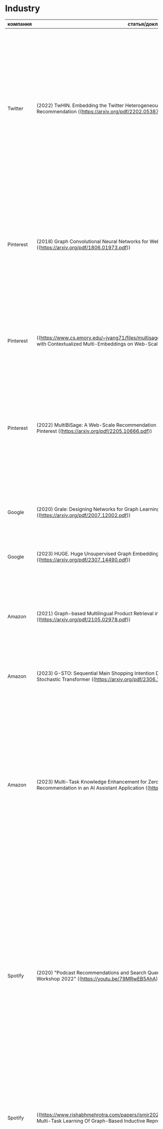 # Industry


| компания | статья/доклад | комментарий | loss | граф | модель |
|-|-|-|-|-|-|
| Twitter |  (2022) TwHIN. Embedding the Twitter Heterogeneous Information Network for Personalized Recommendation ((https://arxiv.org/pdf/2202.05387.pdf)) | Твиттер их использует как самостоятельный кандген в рекламе и рекомендации твиттов, а также переиспользует их в своем тяжелом ранжировании. | 1. BCE(link-prediction); негативы семплируются из двух источников: равномерное семплирование (~1000 uniform negative sampling) и семплироввание, пропорциональное популярности вершины (~1000 in-batch негативов). 2. В ((https://github.com/twitter/the-algorithm the-algorithm)) негативная часть лосса перевзвешивается, чтобы позитивная и негативная части вносили одинаковый вклад; используются только in-batch негативы. | 1. Сильно гетерогенный граф; Типы вершин: твит, пользователь, рекламный баннер, рекламодатель, видео, приложение(?). Типы ребер: (юзер, автор, твит), (юзер, follows, юзер), (user, favourites, твит), (рекламодатель, promotes, ad), (юзер, replies, твит), (юзер, retweets, твит), (юзер, click, ad).  2. Directed multigraph.  3. вершин = 1e8, ребер = 1e10 | 1. Трансдуктивная модель. 2. обучаются только айдишники; близость через $(\theta_u + \theta_t)^T \theta_i$. |
| Pinterest | (2018) Graph Convolutional Neural Networks for Web-Scale Recommender Systems ((https://arxiv.org/pdf/1806.01973.pdf)) | Первая версия графовых векторов Pinteres - "PinSage". | 1. В качестве положительной пары выступает не ребро в графе, а пара вида (пин, на котором пользователь находится сейчас; пин, на который пользователь перешел с этого пина). Обозначается (q, e). 2. Max-margin loss; для батча отбирался один набор из 500 случайных негативов и шарился между элементами батча; дополнительно использовались hard негативы, которые отбирались с позиций 2000-5000 по Personalized PageRank scores относите вершины q. | Двудольный граф board-pin; ребро в графе между board и pin означает, что этот pin был добавлен в этот board; вершин = 1e9, ребер = 1e10. | 1. Индуктивная модель.  2. используется контент: картиночный эмбед, текстовый эмбед. 3. GraphSAGE-like; соседи отбираются с помощью случайных блужданий; 2-х уровневая свертка. |
| Pinterest | ((https://www.cs.emory.edu/~jyang71/files/multisage.pdf (2020) MultiSage: Empowering GCN with Contextualized Multi-Embeddings on Web-Scale Multipartite Networks)) | Вторая версия графовых векторов Pinterest - "MultiSage". Ключевое отличие от предыдущей - это добавление механизма внимания при агрегации и переход к одноуровневой свертке.| Аналогично "PinSage". |Двудольный граф board-pin; ребро в графе между board и pin означает, что этот pin был добавлен в этот board; вершин = 1e9, ребер = 1e10.| 1. Индуктивная модель.  2. При агрегации соседей используется context masking + multi-head attention. 3. От 2-х уровней свертки перешли к 1. |
| Pinterest | (2022) MultiBiSage: A Web-Scale Recommendation System Using Multiple Bipartite Graphs at Pinterest ((https://arxiv.org/pdf/2205.10666.pdf)) | Третья версия графовых векторов Pinterest - "MultiBiSage". Ключевое отличие от предыдущей - рассматривается граф с большим числом различных типов вершин и ребер.  | 1. Позитивы такие же, как в предыдущих подходах.  2. Лосс = сумма двух sampled softmax, один по in-batch негативам, другой по случайным негативам; log-Q| 1. Рассматривается несколько двудольных графов: pin-board, user-product, user-ad, searchQuery-pin. 2. вершин = 2e9, ребер = 1e10.  | 1. Индуктивная модель. 2. Для агрегации соседей перешли к трансформеру. 3. Сначала агрегируют по каждому двудольному графу отдельно, а потом с помощью отдельного трансформера получают итоговый векторов. |
| Google | (2020) Grale: Designing Networks for Graph Learning ((https://arxiv.org/pdf/2007.12002.pdf)) | Решается задача semi-supervised learning. И предлагается алгоритм, который по заданным мульти-модальным объектам строит ребра между ними. Не совсем то, что хотим. | - | - | - |
| Google | (2023) HUGE. Huge Unsupervised Graph Embeddings with TPUs ((https://arxiv.org/pdf/2307.14490.pdf)) | тпу у нас нет:) | - | - | - |
| Amazon | (2021) Graph-based Multilingual Product Retrieval in E-Commerce Search ((https://arxiv.org/pdf/2105.02978.pdf)) | Решается задача ритривела для поисковых запросов в e-commerce. Графовое представление здесь используется как дополнительная фича кандидата в двухбашенной модели. Учет графовых соседей помогает им лучше работать на других языках. | отдельного лосса для графов нет, т.к. обучается end-to-end со всей моделью | searchQuery-item граф | 1. Индуктивная модель 2. Запросы (отобранные соседи) пропускаются через берты, а дальше представления с CLS токенов усредняются, все канкатенируется с продуктов и проходит через MLP. |
| Amazon | (2023) G-STO: Sequential Main Shopping Intention Detection via Graph-Regularized Stochastic Transformer ((https://arxiv.org/pdf/2306.14314.pdf)) | здесь что-то не то | - | - | - |
| Amazon | (2023) Multi-Task Knowledge Enhancement for Zero-Shot and Multi-Domain Recommendation in an AI Assistant Application ((https://arxiv.org/pdf/2306.06302.pdf)) | Решается проблема холодных пользователей за счет переиспользования знаний из соседних доменов. | Сумма рекомендательного (margin ranking loss) и лосса от графа знаний. | 1. Рассматривается 3 домена: музыка, видео, книги. Строится 4 графа: кросс-доменный и по доменам.  2. Вершин = 1e7, ребер = 1e8. | 1. Трансдуктивная модель по айтемам.  2. Представление пользователя получается индуктивно с помощью attention-based gnn в каждом из 4-х графов. Для айтемов есть 2 обучаемые матрица - одна для KG-лосса, а другая для рекомендательного лосса. 3. Для рекомендательного лосса представлением пользователя = конкатенация кросс-доменного и конкретного домена. Представление айтема = конкатенация двух обучаемых векторов: рекомендательного и KG. |
| Spotify | (2020) "Podcast Recommendations and Search Query using GNNs at Spotify. Graph Learning Workshop 2022" ((https://youtu.be/79MRwEB5AhA)) | Доклад от спотифая на одной из конференций. В нем они делятся инсайдами про то, как у них выглядят графовые сетки. Они решают задачу создания независимых от конкретной рекомендательной поверхности всеобъемлющих векторов пользователя и контента. Эти вектора они переиспользуют для кандгена и как фича в ранжировании. Также они говорят, что графовые вектора улучшают им рекомендательные метрики для long-tail. | link-prediction | Сильно гетерогенный граф: поисковые запросы, юзеры, подкасты, странички википедии (предобученные). | 1. Индуктивная модель, GraphSage-like. 2. Причем на сколько понял все вектора заморожены (включая текстовые), а вектор юзера получается на основе его соседей.|
| Spotify | ((https://www.rishabhmehrotra.com/papers/ismir2021-multi-task-representations.pdf (2021) Multi-Task Learning Of Graph-Based Inductive Representations Of Music Content)) | Предлагают усложнение link-prediction задачи за счет добавление дополнительных таргетов помимо предсказания ребра. | Multi-Task Loss(взвешенная сумма трех): BCE - пара вершин принадлежит одному плейлисту (link-prediction), BCE - пара вершин имеет один и тот же жанр, регрессия - близость с точки зрения контента. | 1. Взвешенный item-item граф, где ребро проводится, если два трека лежат в одном плейлисте. Вес ребра = количество плейлистов, в которые эта пара треков входит. 2. вершин = 16K, ребер = 5.2M, остаются только ребра с весом >= 10. | 1. Идуктивная модель. 2. GraphSage-like архитектура.  3. Используется контент трека: фичи про жанр, громкость, аудио и т.д. |
| Alibaba (Taobao) | (2023) Graph Contrastive Learning with Multi-Objective for Personalized Product Retrieval in Taobao Search ((https://arxiv.org/pdf/2307.04322.pdf)) | personalized e-commerce search retrieval; графовые соседи здесь используются как дополнительная фича при построении представления кандидата. У них есть аблейшан и графовая часть дает подозрительно мало профита в оффлайне. | contrastive-loss между представлением, полученным из исходного графа и аугментированного. | item-item граф, где ребро между айтемами проводится в случае, если они одной категории и пользователь за последние S дней на них кликнул. | Соседи семплируются пропорционально кратности ребер. В качестве агрегации attention. |
| Alibaba Group | (2022) Multi-level Contrastive Learning Framework for Sequential Recommendation ((https://arxiv.org/pdf/2208.13007.pdf)) | идея: улучшение последовательных рекомендаций за счет contrastive learning-га на обучении между представлением пользователя из sequential recommender-а и графового представления (типа сближаем текущие интересы с общими), на инференсе граф откидываем. | Сумма трех contrastive лоссов: между user из графа user-item и user из графа user-user, между item из графа item-item и графа usre-item и между выходом sequential recommender-а и представления  user из user-item. | 3 графа: user-user, item-item, user-item. | Трансдуктивная модель. Конкретный GraphEncoder не указан. |
| Alibaba Group | (2019) AliGraph: A Comprehensive Graph Neural Network Platform ((https://arxiv.org/pdf/1902.08730.pdf)) | фреймворк (open-source) | | | |
| Facebook AI Research | (2019) PyTorch-BigGraph: A Large-Scale Graph Embedding System ((https://arxiv.org/pdf/2202.05387.pdf)) | фреймворк(open-source) | TransE, ...| гетерогенный граф | трансдуктивная модель |
| Tencent |  ((https://conferences.computer.org/icde/2020/pdfs/ICDE2020-5acyuqhpJ6L9P042wmjY1p/290300b549/290300b549.pdf (2020) PSGraph: How Tencent trains extremely large-scale graphs with Spark?)) | фреймворк | - | - | трансдуктивные |
| Tencent |((https://www.semanticscholar.org/reader/deb32aacda8dc90b05eb2c1a0389b9d313be5b6e (2021) A Distributed Multi-GPU System for Large-Scale Node Embedding at Tencent)) | фремворк | - | - | трансдуктивные |
| Etsy | (2023) Unified Embedding Based Personalized Retrieval in Etsy Search ((https://arxiv.org/pdf/2306.04833.pdf)) | Решается задача ритривела для поисковых запросов в e-commerce. Графовое представление здесь используется как дополнительная фича кандидата в двухбашенной модели.  | Нет отдельного графового лосса, т.к. графовые вектора учатся вместе со всей моделью и используются как доп. фича кандидата. | Двудольный граф searchQuery-item. Про кол-во вершин/ребер не говорят, но говорят, что собрали за год поисковых логов. | 1. Семплируют запросы для кандидата, а дальше просто усредняют их вектора. 2. Используют ту же матрицу токенов, что и для поискового запроса, причем графовый вектор при обучении замораживают, т.к. иначе наблюдают переобучение. |
| KuaiShou | (2023) A Unified Model for Video Understanding and Knowledge Embedding with Heterogeneous Knowledge Graph Dataset ((https://arxiv.org/pdf/2211.10624.pdf)) | Получаем вектора short-videos и тегов к ним на основе мульти-модального контента и графа знаний. | 1. 3 стадии обучения. Сначала предобучается энкодер видео на задачу классификации тега. Потом учится энкодер тэга на задачу CLIP (энкодер видео заморожен). Далее все вместе дообучается на меньшем датасете на сумму трех лоссов: от графа знаний, от CLIP, от классификации тега. | 1. Граф состоит из 2-х частей. В первой части ребра между видео и его тегом. Во второй части ребра между некоторыми "entities", причем что за "entities" не раскрывается (см. статью). 2. Вершин, ребер 1e9. | 1. Индуктивная модель на основе контетна: текст, аудио, видео. 2. Граф знаний. |
| Meituan | (2020) HeroGRAPH: A Heterogeneous Graph Framework for Multi-Target Cross-Domain Recommendation ((https://ceur-ws.org/Vol-2715/paper6.pdf)) | Архитектруа, которую у себе Амазон использует для агрегации соседей. Ключевая фишка - умеет обрабатывать данные из разных доменов. | BPR | Кросс-доменный user-item граф. | 1. Трансдуктивная модель. 2. Предложенный в этой статье recurrent attention. |


# Academia


| университет/организация| статья/доклад | комментарий | loss | граф | модель |
|-|-|-|-|-|-|
| Damo Academy, Alibaba Group | (2021) Dynamic Sequential Graph Learning for Click-Through Rate Prediction ((https://arxiv.org/pdf/2109.12541.pdf)) | Статья про динамическое конструирование графа с учётом таймстэмпов | BCE на предсказание взаимодействия | Граф юзеров-айтемов с ребром в виде взаимодействия. Новизна графа в том, что мы сэмплируем не только позитив юзер-айтем, но и таймстэмп. Для заданного таймстэмпа мы берём соседей в графе, с которыми вершины взаимодействовали до этого таймстэмпа. | Фичи вершин задаются как конкатенация векторов их разных фичей, эмбед ребра это категориальный эмбед дискретизованной разности между timestamp сэмпла и timestamp взаимодействия. GCN с Self-Attention агрегацией.  |
| Tsinghua University, Huawei Noah’s Ark Lab | (2023) Uncertainty-aware Consistency Learning for Cold-Start Item Recommendation ((https://arxiv.org/pdf/2308.03470.pdf)) | По сути, это ещё один pseudo-labeling-аугментирующий пайплайн | $ -ln(\sigma(u_i^Td_i)) $ на задачу, InfoNCE-лосс в качестве contrastive loss между эмбедами аугментированной и оригинальной вершины   | Двудольный граф с 1 типом взаимодействий | Странная процедура pseudo-labeling для добавления рёбер - берём для вершины юзера айтемы с их скорами как дот-продакты, сортируем, а потом оставляем те айтемы, с которыми высокий косинус. Другой вид аугментации - dropout рёбер. Параллельно учим 2 модели - на оригинальном графе и на аугментированных сэмплах, и дополнительно синхронизируем веса этих 2 моделей |
| University of Illinois Chicago, Salesforce AI Research | (2023) Graph-based Alignment and Uniformity for Recommendation ((https://arxiv.org/pdf/2308.09292.pdf)) | Работа, в которой применяют GCN и считают взвешенную сумму Alignment-лоссов и Uniformity-лоссов на всех слоях   | Здесь одновременно минимизируется расстояние в позитивных пара юзер-айтем (это Alignment-лосс), но при этом есть регуляризация, раздвигающая все эмбеддинги друг от друга - это как раз Uniformity-лосс | Двудольный граф юзеров и документов, один вид ребра, если было взаимодействие между ними | Типичная N-слойная GCN |
|Stanford University | (2018) Inductive Representation Learning on Large Graphs ((https://arxiv.org/pdf/1706.02216.pdf)) | | $ -ln(\sigma(u_i^Td_i)) - Q * ln(\sigma(-u_i^Td_j)) $ | Подходит для любого графа, эксприментируют на очень разных данных  | По сути это GCN, но вместо трансдуктивного обучения таблицы с эмбедами мы работаем с вектором фичей каждой вершины на нулевом слое. Кроме того, соседей мы сэмплируем с помощью случайных блужданий. |
|The Hong Kong Polytechnic University | (2018) Deeper Insights into Graph Convolutional Networks for Semi-Supervised Learning ((https://arxiv.org/pdf/1801.07606.pdf)) | Какая-то дичь и не совсем в тему нашего исследования | Статья не про лосс | Гомогенный граф, на котором мы хотим предсказывать метку для каждой вершины. Для части вершин метки уже известны. | Какая-то куча сложной математики, на которую стоит тратить время. Добавляется 2 прикола:  1. Pseudo-labeling - после обучения размечаем самые уверенные образцы и обучаемся на них дальше 2. Специальным костылём множим метки класса между похожими вершинами в трейнсете |
|Alibaba Group, WeChat (Tencent) | (2020) Single-Layer Graph Convolutional Networks For Recommendation ((https://arxiv.org/pdf/2006.04164.pdf)) | Авторы предлагают не использовать много слоёв GCN засчёт своеобразного препроцессинга графа | BCE на дот-продакт с рандомными негативами | Вместо обычного двудольного графа мы делаем так: для каждого типа вершин изолированно строим новый граф, где расстояние между вершинами определяется "похожестью распределения их соседей". Если быть более точным, берётся два вектора P - распределения на соседей вершин, и между ними считается L2 норма. Для всех видов рёбер данное расстояние складывается.  | Трансдуктивная модель; Однослойная GCN с последующим MLP |
| University of Science and Technology of China | (2020) LightGCN: Simplifying and Powering Graph Convolution Network for Recommendation ((https://arxiv.org/pdf/2002.02126.pdf)) | Авторы проводят эксперименты и показывают, что в модели NGCF - топовой (вроде бы) GCN на тот момент, нелинейности и многослойные операции над эмбедами вершин не нужны, если это трансдуктивная модель. Они в своей версии заменяют модель на простое усреднение соседних вершин и получают ещё более высокий результат, чем baseline. | Bayesian Personalized Ranking лосс, иначе говоря - $ ln(\sigma(u_i^Td_i - u_i^Td_j)) $ | Двудольный граф юзеров и документов | Трансдуктивная модель; GCN с простым усреднением по всем соседям в несколько слоёв. Потом эмбеды вершины со всех слоёв усредняются. |
| Universit ́e de Technologie de Compiegne, Google |((https://proceedings.neurips.cc/paper_files/paper/2013/file/1cecc7a77928ca8133fa24680a88d2f9-Paper.pdf (2013) Translating Embeddings for Modeling Multi-relational Data (TransE))) | Видимо, это статья-раритет, где придумали складывать эмбеды сущности и отношения | max-margin лосс, в качестве скора используется L1 или L2-расстояние | Граф с сущностями и разными видами отношений между ними | 1. Трансдуктивная модель. 2. обучаются только айдишники; близость через $(\theta_u + \theta_t)^T \theta_i$. 
| University of Hong Kong | (2023) LightGCL: Simple Yet Effective Graph Contrastive Learning For Recommendations ((https://arxiv.org/pdf/2302.08191.pdf)) | Метод аугментации графа для обучения. Матрица смежности подвергается неполному SVD-разложению, считается её неполноранговое приближение. Далее это приближение используют как аугментацию, т.е. подают в GCN и получают копию эмбеддингов вершин. Навешивается регуляризация на то, что аугментированные эмбеды после применения GCN должны быть близки к оригинальным. | InfoNCE-лосс - стремимся сблизить аугментированные эмбеды с оригинальными у одной вершины и отдалить у разных  | Обычный двудольный граф юзеров-айтемов | Трансдуктивная GCN в качестве базовой модели |
| BNRist | (2023) A Survey of Graph Neural Networks for Recommender Systems: Challenges, Methods, and Directions ((https://arxiv.org/pdf/2109.12843.pdf)) | просто хороший сервей | - | - | - |
| Sun Yat-sen University | (2023) Knowledge Graph Embedding: A Survey from the Perspective of Representation Spaces ((https://arxiv.org/pdf/2211.03536.pdf)) | еще один хороший сервей | - | -  | - |

